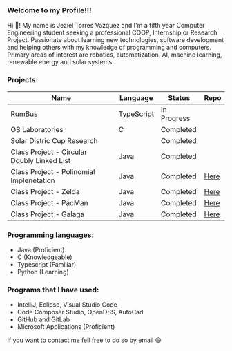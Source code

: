 ### Welcome to my Profile!!!

Hi	:wave:! My name is Jeziel Torres Vazquez and I'm a fifth year Computer Engineering student seeking a professional COOP, Internship or Research Project. Passionate
about learning new technologies, software development and helping others with my knowledge of
programming and computers. Primary areas of interest are robotics, automatization, AI, machine
learning, renewable energy and solar systems.

### Projects:
|Name                                         |Language                 |Status                   |Repo                   |
|---------------------------------------------|-------------------------|-------------------------|-----------------------|
|RumBus                                       |TypeScript               |In Progress              |                       |
|OS Laboratories                              |C                        |Completed                |                       |
|Solar Distric Cup Research                   |                         |Completed                |                       |
|Class Project - Circular Doubly Linked List  |Java                     |Completed                |                       |
|Class Project - Polinomial Implenetation     |Java                     |Completed                |[Here](https://github.com/Jeziel18/Polinomial-Implenetation)|
|Class Project - Zelda                        |Java                     |Completed                |[Here](https://github.com/Jeziel18/Zelda-Proyect/tree/master)|
|Class Project - PacMan                       |Java                     |Completed                |[Here](https://github.com/Jeziel18/PacMan-Proyect)|
|Class Project - Galaga                       |Java                     |Completed                |[Here](https://github.com/Jeziel18/Galaga-Proyect)|

### Programming languages:
-  Java (Proficient)
-  C (Knowledgeable) 
-  Typescript (Familiar)
-  Python (Learning)
### Programs that I have used:
-  IntelliJ, Eclipse, Visual Studio Code
-  Code Composer Studio, OpenDSS, AutoCad
-  GitHub and GitLab
-  Microsoft Applications (Proficient)

If you want to contact me fell free to do so by email :smile:
<!--
**Jeziel18/Jeziel18** is a ✨ _special_ ✨ repository because its `README.md` (this file) appears on your GitHub profile.



-->
